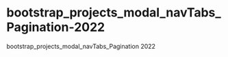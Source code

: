 # bootstrap_projects_modal_navTabs_Pagination-2022
bootstrap_projects_modal_navTabs_Pagination 2022
